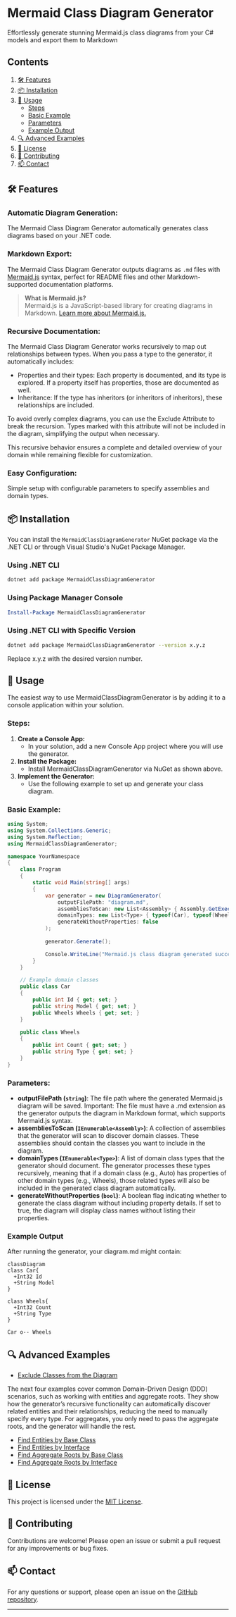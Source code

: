 # Mermaid Class Diagram Generator

Effortlessly generate stunning Mermaid.js class diagrams from your C# models and export them to Markdown



## Contents
1. [🛠️ Features](#%EF%B8%8F-features)  
2. [📦 Installation](#-installation)
3. [🚀 Usage](#-usage)
   - [Steps](#steps)
   - [Basic Example](#basic-example)
   - [Parameters](#parameters)
   - [Example Output](#example-output)  
4. [🔍 Advanced Examples](#-advanced-examples)
5. [📜 License](#-license)  
6. [🙏 Contributing](#-contributing)
7. [📫 Contact](#-contact)

## 🛠️ Features

### Automatic Diagram Generation:
The Mermaid Class Diagram Generator automatically generates class diagrams based on your .NET code. 

### Markdown Export:
The Mermaid Class Diagram Generator outputs diagrams as `.md` files with [Mermaid.js](https://mermaid.js.org/) syntax, perfect for README files and other Markdown-supported documentation platforms.

> **What is Mermaid.js?**  
> Mermaid.js is a JavaScript-based library for creating diagrams in Markdown. [Learn more about Mermaid.js.](https://mermaid-js.github.io/)

### Recursive Documentation:
The Mermaid Class Diagram Generator works recursively to map out relationships between types. When you pass a type to the generator, it automatically includes:
- Properties and their types: Each property is documented, and its type is explored. If a property itself has properties, those are documented as well.
- Inheritance: If the type has inheritors (or inheritors of inheritors), these relationships are included.

To avoid overly complex diagrams, you can use the Exclude Attribute to break the recursion. Types marked with this attribute will not be included in the diagram, simplifying the output when necessary.

This recursive behavior ensures a complete and detailed overview of your domain while remaining flexible for customization.

### Easy Configuration:
Simple setup with configurable parameters to specify assemblies and domain types.

## 📦 Installation

You can install the `MermaidClassDiagramGenerator` NuGet package via the .NET CLI or through Visual Studio's NuGet Package Manager.

### Using .NET CLI

```bash
dotnet add package MermaidClassDiagramGenerator
```

### Using Package Manager Console

```powershell
Install-Package MermaidClassDiagramGenerator
```

### Using .NET CLI with Specific Version
```bash
dotnet add package MermaidClassDiagramGenerator --version x.y.z
```
Replace x.y.z with the desired version number.

## 🚀 Usage

The easiest way to use MermaidClassDiagramGenerator is by adding it to a console application within your solution.

### Steps:
1. **Create a Console App:**
   - In your solution, add a new Console App project where you will use the generator.
3. **Install the Package:**
   - Install MermaidClassDiagramGenerator via NuGet as shown above.
3. **Implement the Generator:**
   - Use the following example to set up and generate your class diagram.

### Basic Example:
```cs
using System;
using System.Collections.Generic;
using System.Reflection;
using MermaidClassDiagramGenerator;

namespace YourNamespace
{
    class Program
    {
        static void Main(string[] args)
        {
            var generator = new DiagramGenerator(
                outputFilePath: "diagram.md",
                assembliesToScan: new List<Assembly> { Assembly.GetExecutingAssembly() },
                domainTypes: new List<Type> { typeof(Car), typeof(Wheels) },
                generateWithoutProperties: false
            );
            
            generator.Generate();

            Console.WriteLine("Mermaid.js class diagram generated successfully at diagram.md");
        }
    }

    // Example domain classes
    public class Car
    {
        public int Id { get; set; }
        public string Model { get; set; }
        public Wheels Wheels { get; set; }
    }

    public class Wheels
    {
        public int Count { get; set; }
        public string Type { get; set; }
    }
}

```

### Parameters:
- **outputFilePath (`string`)**: The file path where the generated Mermaid.js diagram will be saved. Important: The file must have a .md extension as the generator outputs the diagram in Markdown format, which supports Mermaid.js syntax.
- **assembliesToScan (`IEnumerable<Assembly>`)**: A collection of assemblies that the generator will scan to discover domain classes. These assemblies should contain the classes you want to include in the diagram.
- **domainTypes (`IEnumerable<Type>`)**: A list of domain class types that the generator should document. The generator processes these types recursively, meaning that if a domain class (e.g., Auto) has properties of other domain types (e.g., Wheels), those related types will also be included in the generated class diagram automatically.
- **generateWithoutProperties (`bool`)**: A boolean flag indicating whether to generate the class diagram without including property details. If set to true, the diagram will display class names without listing their properties.

### Example Output

After running the generator, your diagram.md might contain:
```mermaid
classDiagram
class Car{
  +Int32 Id
  +String Model
}

class Wheels{
  +Int32 Count
  +String Type
}

Car o-- Wheels
```

## 🔍 Advanced Examples
- [Exclude Classes from the Diagram](docs/exclude-attribute-example.md)

The next four examples cover common Domain-Driven Design (DDD) scenarios, such as working with entities and aggregate roots. They show how the generator’s recursive functionality can automatically discover related entities and their relationships, reducing the need to manually specify every type. For aggregates, you only need to pass the aggregate roots, and the generator will handle the rest.
- [Find Entities by Base Class](docs/entities-base-class.md)
- [Find Entities by Interface](docs/entities-interface.md)
- [Find Aggregate Roots by Base Class](docs/aggregate-root-base-class.md)
- [Find Aggregate Roots by Interface](docs/aggregates-root-interface.md)

## 📜 License

This project is licensed under the [MIT License](LICENSE).

## 🙏 Contributing

Contributions are welcome! Please open an issue or submit a pull request for any improvements or bug fixes.

## 📫 Contact

For any questions or support, please open an issue on the [GitHub repository](https://github.com/jespervandijk/mermaid-class-diagram-generator).

---
